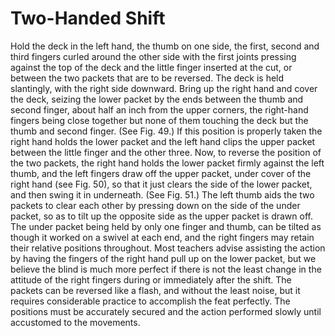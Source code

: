 # Two-Handed Shift

Hold the deck in the left hand, the thumb on one side, the first, second and third fingers curled around the other side with the first joints pressing against the top of the deck and the little finger inserted at the cut, or between the two packets that are to be reversed. The deck is held slantingly, with the right side downward. Bring up the right hand and cover the deck, seizing the lower packet by the ends between the thumb and second finger, about half an inch from the upper corners, the right-hand fingers being close together but none of them touching the deck but the thumb and second finger. \(See Fig. 49.\) If this position is properly taken the right hand holds the lower packet and the left hand clips the upper packet between the little finger and the other three. Now, to reverse the position of the two packets, the right hand holds the lower packet firmly against the left thumb, and the left fingers draw off the upper packet, under cover of the right hand \(see Fig. 50\), so that it just clears the side of the lower packet, and then swing it in underneath. \(See Fig. 51.\) The left thumb aids the two packets to clear each other by pressing down on the side of the under packet, so as to tilt up the opposite side as the upper packet is drawn off. The under packet being held by only one finger and thumb, can be tilted as though it worked on a swivel at each end, and the right fingers may retain their relative positions throughout. Most teachers advise assisting the action by having the fingers of the right hand pull up on the lower packet, but we believe the blind is much more perfect if there is not the least change in the attitude of the right fingers during or immediately after the shift. The packets can be reversed like a flash, and without the least noise, but it requires considerable practice to accomplish the feat perfectly. The positions must be accurately secured and the action performed slowly until accustomed to the movements.

